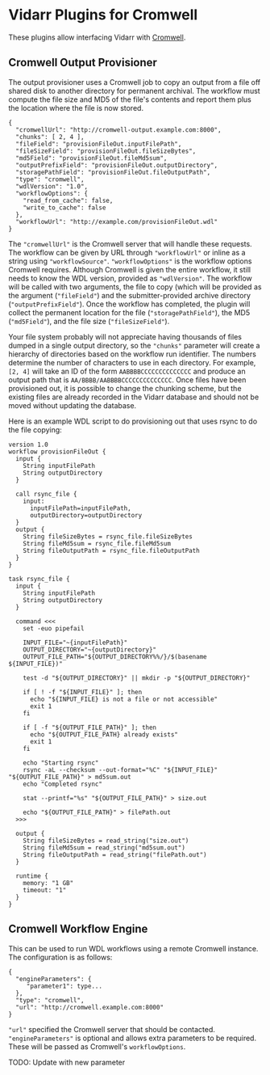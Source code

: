 # Vidarr Plugins for Cromwell
These plugins allow interfacing Vidarr with [Cromwell](https://cromwell.readthedocs.io/en/stable/).

## Cromwell Output Provisioner
The output provisioner uses a Cromwell job to copy an output from a file off
shared disk to another directory for permanent archival. The workflow must
compute the file size and MD5 of the file's contents and report them plus the
location where the file is now stored.

    {
      "cromwellUrl": "http://cromwell-output.example.com:8000",
      "chunks": [ 2, 4 ],
      "fileField": "provisionFileOut.inputFilePath",
      "fileSizeField": "provisionFileOut.fileSizeBytes",
      "md5Field": "provisionFileOut.fileMd5sum",
      "outputPrefixField": "provisionFileOut.outputDirectory",
      "storagePathField": "provisionFileOut.fileOutputPath",
      "type": "cromwell",
      "wdlVersion": "1.0",
      "workflowOptions": {
        "read_from_cache": false,
        "write_to_cache": false
      },
      "workflowUrl": "http://example.com/provisionFileOut.wdl"
    }

The `"cromwellUrl"` is the Cromwell server that will handle these requests. The
workflow can be given by URL through `"workflowUrl"` or inline as a string
using `"workflowSource"`. `"workflowOptions"` is the workflow options Cromwell
requires. Although Cromwell is given the entire workflow, it still needs to
know the WDL version, provided as `"wdlVersion"`. The workflow will be called
with two arguments, the file to copy (which will be provided as the argument
(`"fileField"`) and the submitter-provided archive directory
(`"outputPrefixField"`). Once the workflow has completed, the plugin will
collect the permanent location for the file (`"storagePathField"`), the MD5
(`"md5Field"`), and the file size (`"fileSizeField"`).

Your file system probably will not appreciate having thousands of files dumped
in a single output directory, so the `"chunks"` parameter will create a
hierarchy of directories based on the workflow run identifier. The numbers
determine the number of characters to use in each directory. For example, `[2,
4]` will take an ID of the form `AABBBBCCCCCCCCCCCCCC` and produce an output
path that is `AA/BBBB/AABBBBCCCCCCCCCCCCCC`. Once files have been provisioned
out, it is possible to change the chunking scheme, but the existing files are
already recorded in the Vidarr database and should not be moved without
updating the database.

Here is an example WDL script to do provisioning out that uses rsync to do the file copying:

    version 1.0
    workflow provisionFileOut {
      input {
        String inputFilePath
        String outputDirectory
      }
   
      call rsync_file {
        input:
          inputFilePath=inputFilePath,
          outputDirectory=outputDirectory
      }
      output {
        String fileSizeBytes = rsync_file.fileSizeBytes
        String fileMd5sum = rsync_file.fileMd5sum
        String fileOutputPath = rsync_file.fileOutputPath
      }
    }
    
    task rsync_file {
      input {
        String inputFilePath
        String outputDirectory
      }
    
      command <<<
        set -euo pipefail
    
        INPUT_FILE="~{inputFilePath}"
        OUTPUT_DIRECTORY="~{outputDirectory}"
        OUTPUT_FILE_PATH="${OUTPUT_DIRECTORY%%/}/$(basename ${INPUT_FILE})"
    
        test -d "${OUTPUT_DIRECTORY}" || mkdir -p "${OUTPUT_DIRECTORY}"
    
        if [ ! -f "${INPUT_FILE}" ]; then
          echo "${INPUT_FILE} is not a file or not accessible"
          exit 1
        fi
    
        if [ -f "${OUTPUT_FILE_PATH}" ]; then
          echo "${OUTPUT_FILE_PATH} already exists"
          exit 1
        fi
    
        echo "Starting rsync"
        rsync -aL --checksum --out-format="%C" "${INPUT_FILE}" "${OUTPUT_FILE_PATH}" > md5sum.out
        echo "Completed rsync"
    
        stat --printf="%s" "${OUTPUT_FILE_PATH}" > size.out
    
        echo "${OUTPUT_FILE_PATH}" > filePath.out
      >>>
    
      output {
        String fileSizeBytes = read_string("size.out")
        String fileMd5sum = read_string("md5sum.out")
        String fileOutputPath = read_string("filePath.out")
      }
    
      runtime {
        memory: "1 GB"
        timeout: "1"
      }
    }

## Cromwell Workflow Engine
This can be used to run WDL workflows using a remote Cromwell instance. The configuration is as follows:

    {
      "engineParameters": {
         "parameter1": type...
      },
      "type": "cromwell",
      "url": "http://cromwell.example.com:8000"
    }

`"url"` specified the Cromwell server that should be contacted.
`"engineParameters"` is optional and allows extra parameters to be required.
These will be passed as Cromwell's `workflowOptions`.

TODO: Update with new parameter